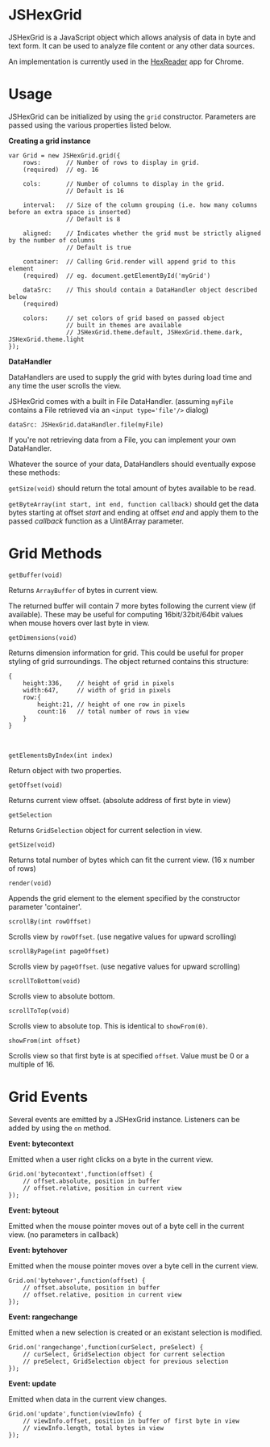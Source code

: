JSHexGrid
=========

JSHexGrid is a JavaScript object which allows analysis of data in byte and text form. It can be used to analyze file content or any other data sources.

An implementation is currently used in the [HexReader] app for Chrome. 

Usage
=====

JSHexGrid can be initialized by using the `grid` constructor. Parameters are passed using the various properties listed below.

**Creating a grid instance**

    var Grid = new JSHexGrid.grid({
        rows:       // Number of rows to display in grid. 
        (required)  // eg. 16

        cols:       // Number of columns to display in the grid.
                    // Default is 16

        interval:   // Size of the column grouping (i.e. how many columns before an extra space is inserted)
                    // Default is 8

        aligned:    // Indicates whether the grid must be strictly aligned by the number of columns
                    // Default is true

        container:  // Calling Grid.render will append grid to this element
        (required)  // eg. document.getElementById('myGrid')
        
        dataSrc:    // This should contain a DataHandler object described below
        (required)  

        colors:     // set colors of grid based on passed object
                    // built in themes are available
                    // JSHexGrid.theme.default, JSHexGrid.theme.dark, JSHexGrid.theme.light
    });

**DataHandler**

DataHandlers are used to supply the grid with bytes during load time and any time the user scrolls the view.

JSHexGrid comes with a built in File DataHandler. (assuming `myFile` contains a File retrieved via an `<input type='file'/>` dialog)

    dataSrc: JSHexGrid.dataHandler.file(myFile)

If you're not retrieving data from a File, you can implement your own DataHandler. 

Whatever the source of your data, DataHandlers should eventually expose these methods:

`getSize(void)` should return the total amount of bytes available to be read.

`getByteArray(int start, int end, function callback)` should get the data bytes starting at offset *start* and ending at offset *end* and apply them to the passed *callback* function as a Uint8Array parameter.


Grid Methods
============

    getBuffer(void)
    
Returns `ArrayBuffer` of bytes in current view. 

The returned buffer will contain 7 more bytes following the current view (if available). These may be useful for computing 16bit/32bit/64bit values when mouse hovers over last byte in view.
    
    getDimensions(void)
    
Returns dimension information for grid. This could be useful for proper styling of grid surroundings. The object returned contains this structure:

    {
        height:336,    // height of grid in pixels
        width:647,     // width of grid in pixels
        row:{
            height:21, // height of one row in pixels
            count:16   // total number of rows in view
        }
    }

&nbsp;

    getElementsByIndex(int index)
    
Return object with two properties. 


    getOffset(void)
    
Returns current view offset. (absolute address of first byte in view)

    getSelection
    
Returns `GridSelection` object for current selection in view.
    
    getSize(void)
    
Returns total number of bytes which can fit the current view. (16 x number of rows)
    
    render(void)
    
Appends the grid element to the element specified by the constructor parameter 'container'.
    
    scrollBy(int rowOffset)
    
Scrolls view by `rowOffset`. (use negative values for upward scrolling)

    scrollByPage(int pageOffset)
    
Scrolls view by `pageOffset`. (use negative values for upward scrolling) 
    
    scrollToBottom(void)
    
Scrolls view to absolute bottom.

    scrollToTop(void)
    
Scrolls view to absolute top. This is identical to `showFrom(0)`.
    
    showFrom(int offset)
    
Scrolls view so that first byte is at specified `offset`. Value must be 0 or a multiple of 16.

Grid Events
===========

Several events are emitted by a JSHexGrid instance. Listeners can be added by using the `on` method.

**Event: bytecontext**

Emitted when a user right clicks on a byte in the current view.

    Grid.on('bytecontext',function(offset) {
        // offset.absolute, position in buffer
        // offset.relative, position in current view
    });

**Event: byteout**

Emitted when the mouse pointer moves out of a byte cell in the current view. (no parameters in callback)

**Event: bytehover**

Emitted when the mouse pointer moves over a byte cell in the current view.

    Grid.on('bytehover',function(offset) {
        // offset.absolute, position in buffer
        // offset.relative, position in current view
    });

**Event: rangechange**
    
Emitted when a new selection is created or an existant selection is modified.
    
    Grid.on('rangechange',function(curSelect, preSelect) {
        // curSelect, GridSelection object for current selection
        // preSelect, GridSelection object for previous selection
    });
    
**Event: update**    

Emitted when data in the current view changes.

    Grid.on('update',function(viewInfo) {
        // viewInfo.offset, position in buffer of first byte in view
        // viewInfo.length, total bytes in view
    });


[HexReader]:https://chrome.google.com/webstore/detail/hexreader/fejgbfmdlplhjkbpmnedfonifhajinck

